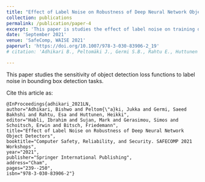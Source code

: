 ```yaml
---
title: "Effect of Label Noise on Robustness of Deep Neural Network Object Detectors"
collection: publications
permalink: /publication/paper-4
excerpt: 'This paper is studies the effect of label noise on training dataset for deep learning object class detectors.'
date: 'September 2021'
venue: 'SafeComp, WAISE 2021'
paperurl: 'https://doi.org/10.1007/978-3-030-83906-2_19'
# citation: 'Adhikari B., Peltomäki J., Germi S.B., Rahtu E., Huttunen H. (2021) Effect of Label Noise on Robustness of Deep Neural Network Object Detectors. In: Habli I., Sujan M., Gerasimou S., Schoitsch E., Bitsch F. (eds) Computer Safety, Reliability, and Security. SAFECOMP 2021 Workshops. SAFECOMP 2021. Lecture Notes in Computer Science, vol 12853. Springer, Cham. https://doi.org/10.1007/978-3-030-83906-2_19'

---
```

This paper studies the sensitivity of object detection loss functions to label noise in bounding box detection tasks.


Cite this article as:

```
@InProceedings{adhikari_2021LN,
author="Adhikari, Bishwo and Peltom{\"a}ki, Jukka and Germi, Saeed Bakhshi and Rahtu, Esa and Huttunen, Heikki",
editor="Habli, Ibrahim and Sujan, Mark and Gerasimou, Simos and Schoitsch, Erwin and Bitsch, Friedemann",
title="Effect of Label Noise on Robustness of Deep Neural Network Object Detectors",
booktitle="Computer Safety, Reliability, and Security. SAFECOMP 2021 Workshops",
year="2021",
publisher="Springer International Publishing",
address="Cham",
pages="239--250",
isbn="978-3-030-83906-2"}
```
